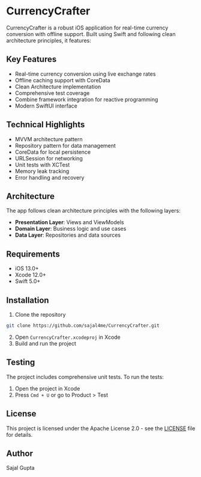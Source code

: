 # CurrencyCrafter

CurrencyCrafter is a robust iOS application for real-time currency conversion with offline support. Built using Swift and following clean architecture principles, it features:

## Key Features
- Real-time currency conversion using live exchange rates
- Offline caching support with CoreData
- Clean Architecture implementation
- Comprehensive test coverage
- Combine framework integration for reactive programming
- Modern SwiftUI interface

## Technical Highlights
- MVVM architecture pattern
- Repository pattern for data management
- CoreData for local persistence
- URLSession for networking
- Unit tests with XCTest
- Memory leak tracking
- Error handling and recovery

## Architecture
The app follows clean architecture principles with the following layers:
- **Presentation Layer**: Views and ViewModels
- **Domain Layer**: Business logic and use cases
- **Data Layer**: Repositories and data sources

## Requirements
- iOS 13.0+
- Xcode 12.0+
- Swift 5.0+

## Installation
1. Clone the repository
```bash
git clone https://github.com/sajal4me/CurrencyCrafter.git
```
2. Open `CurrencyCrafter.xcodeproj` in Xcode
3. Build and run the project

## Testing
The project includes comprehensive unit tests. To run the tests:
1. Open the project in Xcode
2. Press `Cmd + U` or go to Product > Test

## License
This project is licensed under the Apache License 2.0 - see the [LICENSE](LICENSE) file for details.

## Author
Sajal Gupta